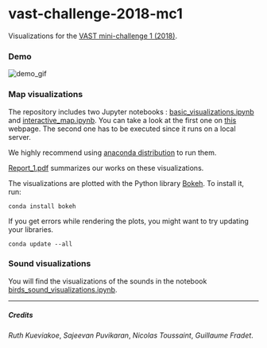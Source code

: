 # vast-challenge-2018-mc1

Visualizations for the [VAST mini-challenge 1 (2018)](http://www.vacommunity.org/VAST+Challenge+2018+MC1).

### Demo

![demo_gif](https://raw.githubusercontent.com/guillaumefrd/vast-challenge-2018-mc1/master/demo.gif)


### Map visualizations

The repository includes two Jupyter notebooks : [basic_visualizations.ipynb](https://github.com/guillaumefrd/vast-challenge-2018-mc1/blob/master/basic_visualizations.ipynb) and [interactive_map.ipynb](https://github.com/guillaumefrd/vast-challenge-2018-mc1/blob/master/interactive_map.ipynb). You can take a look at the first one on [this](https://guillaumefrd.github.io/vast-challenge-2018-mc1/basic_visualizations.html) webpage. The second one has to be executed since it runs on a local server.

We highly recommend using [anaconda distribution](https://www.anaconda.com/) to run them. 

[Report_1.pdf](https://github.com/guillaumefrd/vast-challenge-2018-mc1/blob/master/Report_1.pdf) summarizes our works on these visualizations. 

The visualizations are plotted with the Python library [Bokeh](https://bokeh.pydata.org/en/latest/). To install it, run:

```
conda install bokeh
```

If you get errors while rendering the plots, you might want to try updating your libraries.

```
conda update --all
```

### Sound visualizations

You will find the visualizations of the sounds in the notebook [birds_sound_visualizations.ipynb](https://github.com/guillaumefrd/vast-challenge-2018-mc1/blob/master/birds_sound_visualizations.ipynb). 

****

##### Credits

*Ruth Kueviakoe*,
*Sajeevan Puvikaran*,
*Nicolas Toussaint*,
*Guillaume Fradet*.
